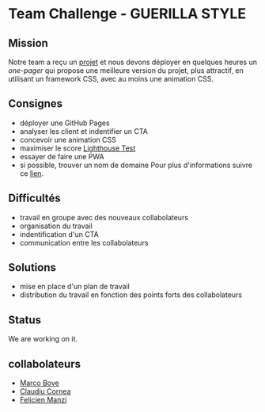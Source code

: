 # Team Challenge - GUERILLA STYLE
## Mission  
Notre team a reçu un [projet](https://www.ongdba.org/index.php)
et nous devons déployer en quelques heures un *one-pager*
qui propose une meilleure version du projet, plus attractif,
en utilisant un framework CSS, avec au moins une animation CSS.
## Consignes  
* déployer une GitHub Pages
* analyser les client et indentifier un CTA
* concevoir une animation CSS
* maximiser le score [Lighthouse Test](https://developers.google.com/web/tools/lighthouse/)
* essayer de faire une PWA
* si possible, trouver un nom de domaine 
Pour plus d'informations suivre ce [lien](https://github.com/becodeorg/lovelace-2/tree/master/Projects/challenge-six-hours-team).  
## Difficultés
* travail en groupe avec des nouveaux collabolateurs
* organisation du travail
* indentification d'un CTA
* communication entre les collabolateurs
## Solutions
* mise en place d'un plan de travail
* distribution du travail en fonction des points forts des collabolateurs
## Status
We are working on it.
## collabolateurs
* [Marco Bove](https://github.com/marcomisco)
* [Claudiu Cornea](https://github.com/ClaudiuCornea)
* [Felicien Manzi](https://github.com/gitmanfel)